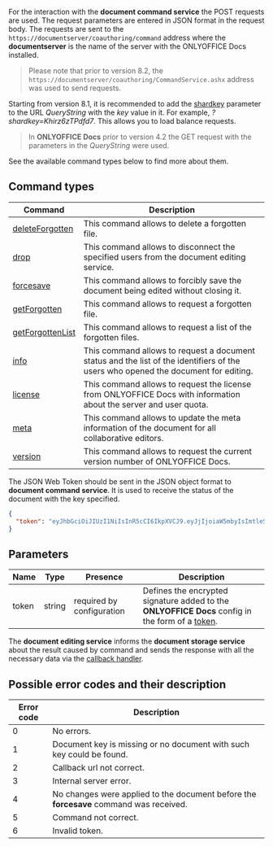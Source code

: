 For the interaction with the **document command service** the POST requests are used. The request parameters are entered in JSON format in the request body. The requests are sent to the `https://documentserver/coauthoring/command` address where the **documentserver** is the name of the server with the ONLYOFFICE Docs installed.

> Please note that prior to version 8.2, the `https://documentserver/coauthoring/CommandService.ashx` address was used to send requests.

Starting from version 8.1, it is recommended to add the [shardkey](../../Get%20Started/How%20It%20Works/index.md#shard-key) parameter to the URL *QueryString* with the *key* value in it. For example, *?shardkey=Khirz6zTPdfd7*. This allows you to load balance requests.

> In **ONLYOFFICE Docs** prior to version 4.2 the GET request with the parameters in the *QueryString* were used.

See the available command types below to find more about them.

## Command types

| Command                                       | Description                                                                                                                        |
| --------------------------------------------- | ---------------------------------------------------------------------------------------------------------------------------------- |
| [deleteForgotten](deleteForgotten/index.md)   | This command allows to delete a forgotten file.                                                                                    |
| [drop](drop/index.md)                         | This command allows to disconnect the specified users from the document editing service.                                           |
| [forcesave](forcesave/index.md)               | This command allows to forcibly save the document being edited without closing it.                                                 |
| [getForgotten](getForgotten/index.md)         | This command allows to request a forgotten file.                                                                                   |
| [getForgottenList](getForgottenList/index.md) | This command allows to request a list of the forgotten files.                                                                      |
| [info](info/index.md)                         | This command allows to request a document status and the list of the identifiers of the users who opened the document for editing. |
| [license](license/index.md)                   | This command allows to request the license from ONLYOFFICE Docs with information about the server and user quota.                  |
| [meta](meta/index.md)                         | This command allows to update the meta information of the document for all collaborative editors.                                  |
| [version](version/index.md)                   | This command allows to request the current version number of ONLYOFFICE Docs.                                                      |

The JSON Web Token should be sent in the JSON object format to **document command service**. It is used to receive the status of the document with the key specified.

``` json
{
  "token": "eyJhbGciOiJIUzI1NiIsInR5cCI6IkpXVCJ9.eyJjIjoiaW5mbyIsImtleSI6IktoaXJ6NnpUUGRmZDcifQ.r_6sThjFABsHMNHhkVdHDSz4jwkbXRQNYdvawkBGJgg"
}
```

## Parameters

| Name  | Type   | Presence                  | Description                                                                                                                                                                    |
| ----- | ------ | ------------------------- | ------------------------------------------------------------------------------------------------------------------------------------------------------------------------------ |
| token | string | required by configuration | Defines the encrypted signature added to the **ONLYOFFICE Docs** config in the form of a [token](../../Additional%20API/Signature/Request/Token%20in%20body/index.md#command). |

The **document editing service** informs the **document storage service** about the result caused by command and sends the response with all the necessary data via the [callback handler](../../Usage%20API/Callback%20handler/index.md).

## Possible error codes and their description

| Error code | Description                                                                            |
| ---------- | -------------------------------------------------------------------------------------- |
| 0          | No errors.                                                                             |
| 1          | Document key is missing or no document with such key could be found.                   |
| 2          | Callback url not correct.                                                              |
| 3          | Internal server error.                                                                 |
| 4          | No changes were applied to the document before the **forcesave** command was received. |
| 5          | Command not correct.                                                                   |
| 6          | Invalid token.                                                                         |
